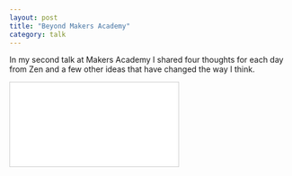 ```yaml
---
layout: post
title: "Beyond Makers Academy"
category: talk
---
```

In my second talk at Makers Academy I shared four thoughts for each day from Zen and a few other ideas that have changed the way I think.
<div class="embed-container  ratio4x3  slideshare">
    <iframe src="//www.slideshare.net/slideshow/embed_code/42636592" frameborder="0" marginwidth="0" marginheight="0" scrolling="no" style="border:1px solid #CCC; border-width:1px; margin-bottom:5px; max-width: 100%;" allowfullscreen> </iframe>
</div>
